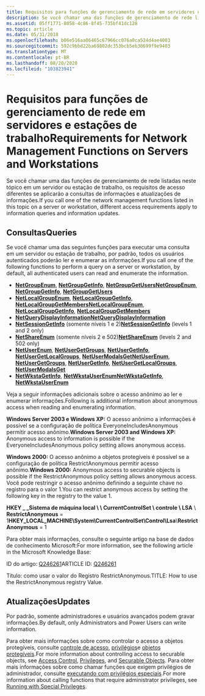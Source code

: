 ```yaml
---
title: Requisitos para funções de gerenciamento de rede em servidores e estações de trabalho
description: Se você chamar uma das funções de gerenciamento de rede listadas neste tópico em um servidor ou estação de trabalho, os requisitos de acesso diferentes se aplicarão a consultas de informações e atualizações de informações.
ms.assetid: 05ff1771-8058-4c86-8f45-735bf41dc128
ms.topic: article
ms.date: 05/31/2018
ms.openlocfilehash: b06e516aa06465c67966cc076a0ca524d4ae4003
ms.sourcegitcommit: 592c9bbd22ba69802dc353bcb5eb30699f9e9403
ms.translationtype: MT
ms.contentlocale: pt-BR
ms.lasthandoff: 08/20/2020
ms.locfileid: "103823941"
---
```

# <a name="requirements-for-network-management-functions-on-servers-and-workstations"></a><span data-ttu-id="d0056-103">Requisitos para funções de gerenciamento de rede em servidores e estações de trabalho</span><span class="sxs-lookup"><span data-stu-id="d0056-103">Requirements for Network Management Functions on Servers and Workstations</span></span>

<span data-ttu-id="d0056-104">Se você chamar uma das funções de gerenciamento de rede listadas neste tópico em um servidor ou estação de trabalho, os requisitos de acesso diferentes se aplicarão a consultas de informações e atualizações de informações.</span><span class="sxs-lookup"><span data-stu-id="d0056-104">If you call one of the network management functions listed in this topic on a server or workstation, different access requirements apply to information queries and information updates.</span></span>

## <a name="queries"></a><span data-ttu-id="d0056-105">Consultas</span><span class="sxs-lookup"><span data-stu-id="d0056-105">Queries</span></span>

<span data-ttu-id="d0056-106">Se você chamar uma das seguintes funções para executar uma consulta em um servidor ou estação de trabalho, por padrão, todos os usuários autenticados poderão ler e enumerar as informações.</span><span class="sxs-lookup"><span data-stu-id="d0056-106">If you call one of the following functions to perform a query on a server or workstation, by default, all authenticated users can read and enumerate the information.</span></span>

-   <span data-ttu-id="d0056-107">[**NetGroupEnum**](/windows/desktop/api/Lmaccess/nf-lmaccess-netgroupenum), [**NetGroupGetInfo**](/windows/desktop/api/Lmaccess/nf-lmaccess-netgroupgetinfo), [**NetGroupGetUsers**](/windows/desktop/api/Lmaccess/nf-lmaccess-netgroupgetusers)</span><span class="sxs-lookup"><span data-stu-id="d0056-107">[**NetGroupEnum**](/windows/desktop/api/Lmaccess/nf-lmaccess-netgroupenum), [**NetGroupGetInfo**](/windows/desktop/api/Lmaccess/nf-lmaccess-netgroupgetinfo), [**NetGroupGetUsers**](/windows/desktop/api/Lmaccess/nf-lmaccess-netgroupgetusers)</span></span>
-   <span data-ttu-id="d0056-108">[**NetLocalGroupEnum**](/windows/desktop/api/Lmaccess/nf-lmaccess-netlocalgroupenum), [**NetLocalGroupGetInfo**](/windows/desktop/api/Lmaccess/nf-lmaccess-netlocalgroupgetinfo), [**NetLocalGroupGetMembers**](/windows/desktop/api/Lmaccess/nf-lmaccess-netlocalgroupgetmembers)</span><span class="sxs-lookup"><span data-stu-id="d0056-108">[**NetLocalGroupEnum**](/windows/desktop/api/Lmaccess/nf-lmaccess-netlocalgroupenum), [**NetLocalGroupGetInfo**](/windows/desktop/api/Lmaccess/nf-lmaccess-netlocalgroupgetinfo), [**NetLocalGroupGetMembers**](/windows/desktop/api/Lmaccess/nf-lmaccess-netlocalgroupgetmembers)</span></span>
-   [<span data-ttu-id="d0056-109">**NetQueryDisplayInformation**</span><span class="sxs-lookup"><span data-stu-id="d0056-109">**NetQueryDisplayInformation**</span></span>](/windows/desktop/api/Lmaccess/nf-lmaccess-netquerydisplayinformation)
-   <span data-ttu-id="d0056-110">[**NetSessionGetInfo**](/windows/desktop/api/lmshare/nf-lmshare-netsessiongetinfo) (somente níveis 1 e 2)</span><span class="sxs-lookup"><span data-stu-id="d0056-110">[**NetSessionGetInfo**](/windows/desktop/api/lmshare/nf-lmshare-netsessiongetinfo) (levels 1 and 2 only)</span></span>
-   <span data-ttu-id="d0056-111">[**NetShareEnum**](/windows/desktop/api/lmshare/nf-lmshare-netshareenum) (somente níveis 2 e 502)</span><span class="sxs-lookup"><span data-stu-id="d0056-111">[**NetShareEnum**](/windows/desktop/api/lmshare/nf-lmshare-netshareenum) (levels 2 and 502 only)</span></span>
-   <span data-ttu-id="d0056-112">[**NetUserEnum**](/windows/desktop/api/Lmaccess/nf-lmaccess-netuserenum), [**NetUserGetGroups**](/windows/desktop/api/Lmaccess/nf-lmaccess-netusergetgroups), [**NetUserGetInfo**](/windows/desktop/api/Lmaccess/nf-lmaccess-netusergetinfo), [**NetUserGetLocalGroups**](/windows/desktop/api/Lmaccess/nf-lmaccess-netusergetlocalgroups), [**NetUserModalsGet**](/windows/desktop/api/Lmaccess/nf-lmaccess-netusermodalsget)</span><span class="sxs-lookup"><span data-stu-id="d0056-112">[**NetUserEnum**](/windows/desktop/api/Lmaccess/nf-lmaccess-netuserenum), [**NetUserGetGroups**](/windows/desktop/api/Lmaccess/nf-lmaccess-netusergetgroups), [**NetUserGetInfo**](/windows/desktop/api/Lmaccess/nf-lmaccess-netusergetinfo), [**NetUserGetLocalGroups**](/windows/desktop/api/Lmaccess/nf-lmaccess-netusergetlocalgroups), [**NetUserModalsGet**](/windows/desktop/api/Lmaccess/nf-lmaccess-netusermodalsget)</span></span>
-   <span data-ttu-id="d0056-113">[**NetWkstaGetInfo**](/windows/desktop/api/Lmwksta/nf-lmwksta-netwkstagetinfo), [ **NetWkstaUserEnum**](/windows/desktop/api/Lmwksta/nf-lmwksta-netwkstauserenum)</span><span class="sxs-lookup"><span data-stu-id="d0056-113">[**NetWkstaGetInfo**](/windows/desktop/api/Lmwksta/nf-lmwksta-netwkstagetinfo), [**NetWkstaUserEnum**](/windows/desktop/api/Lmwksta/nf-lmwksta-netwkstauserenum)</span></span>

<span data-ttu-id="d0056-114">Veja a seguir informações adicionais sobre o acesso anônimo ao ler e enumerar informações.</span><span class="sxs-lookup"><span data-stu-id="d0056-114">Following is additional information about anonymous access when reading and enumerating information.</span></span>

<span data-ttu-id="d0056-115">**Windows Server 2003 e Windows XP:** O acesso anônimo a informações é possível se a configuração de política EveryoneIncludesAnonymous permitir acesso anônimo.</span><span class="sxs-lookup"><span data-stu-id="d0056-115">**Windows Server 2003 and Windows XP:** Anonymous access to information is possible if the EveryoneIncludesAnonymous policy setting allows anonymous access.</span></span>

<span data-ttu-id="d0056-116">**Windows 2000:** O acesso anônimo a objetos protegíveis é possível se a configuração de política RestrictAnonymous permitir acesso anônimo.</span><span class="sxs-lookup"><span data-stu-id="d0056-116">**Windows 2000:** Anonymous access to securable objects is possible if the RestrictAnonymous policy setting allows anonymous access.</span></span> <span data-ttu-id="d0056-117">Você pode restringir o acesso anônimo definindo a seguinte chave no registro para o valor 1.</span><span class="sxs-lookup"><span data-stu-id="d0056-117">You can restrict anonymous access by setting the following key in the registry to the value 1.</span></span>

<span data-ttu-id="d0056-118">**HKEY \_ \_Sistema de máquina local \\ \\ CurrentControlSet \\ controle \\ LSA** \\ **RestrictAnonymous** = 1</span><span class="sxs-lookup"><span data-stu-id="d0056-118">**HKEY\_LOCAL\_MACHINE\\System\\CurrentControlSet\\Control\\Lsa**\\**RestrictAnonymous** = 1</span></span>

<span data-ttu-id="d0056-119">Para obter mais informações, consulte o seguinte artigo na base de dados de conhecimento Microsoft:</span><span class="sxs-lookup"><span data-stu-id="d0056-119">For more information, see the following article in the Microsoft Knowledge Base:</span></span>

<span data-ttu-id="d0056-120">ID do artigo: [Q246261](https://support.microsoft.com/kb/246261)</span><span class="sxs-lookup"><span data-stu-id="d0056-120">ARTICLE ID: [Q246261](https://support.microsoft.com/kb/246261)</span></span>

<span data-ttu-id="d0056-121">Título: como usar o valor do Registro RestrictAnonymous.</span><span class="sxs-lookup"><span data-stu-id="d0056-121">TITLE: How to use the RestrictAnonymous registry Value.</span></span>

## <a name="updates"></a><span data-ttu-id="d0056-122">Atualizações</span><span class="sxs-lookup"><span data-stu-id="d0056-122">Updates</span></span>

<span data-ttu-id="d0056-123">Por padrão, somente administradores e usuários avançados podem gravar informações.</span><span class="sxs-lookup"><span data-stu-id="d0056-123">By default, only Administrators and Power Users can write information.</span></span>

<span data-ttu-id="d0056-124">Para obter mais informações sobre como controlar o acesso a objetos protegíveis, consulte [controle de acesso](/windows/desktop/SecAuthZ/access-control), [privilégios](/windows/desktop/SecAuthZ/privileges)e [objetos protegíveis](/windows/desktop/SecAuthZ/securable-objects).</span><span class="sxs-lookup"><span data-stu-id="d0056-124">For more information about controlling access to securable objects, see [Access Control](/windows/desktop/SecAuthZ/access-control), [Privileges](/windows/desktop/SecAuthZ/privileges), and [Securable Objects](/windows/desktop/SecAuthZ/securable-objects).</span></span> <span data-ttu-id="d0056-125">Para obter mais informações sobre como chamar funções que exigem privilégios de administrador, consulte [executando com privilégios especiais](/windows/desktop/SecBP/running-with-special-privileges).</span><span class="sxs-lookup"><span data-stu-id="d0056-125">For more information about calling functions that require administrator privileges, see [Running with Special Privileges](/windows/desktop/SecBP/running-with-special-privileges).</span></span>

 

 